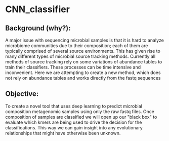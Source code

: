 # CNN_classifier
## Background (why?): 
  A major issue with sequencing microbial samples is that it is hard to analyze  microbiome communities due to their composition; each of them are typically comprised of several source environments. This has given rise to many different types of microbial source tracking methods. Currently all methods of source tracking rely on some variations of abundance tables to train their classifiers. These processes can be time intensive and inconvenient.  Here we are attempting to create a new method, which does not rely on abundance tables and works directly from the fastq sequences

## Objective: 
  To create a novel tool that uses  deep learning to predict microbial composition metagenomic samples using only the raw fastq files. Once composition of samples are classified we will open up our "black box" to evaluate which kmers are being used to drive the decision for the classifications. This way we can gain insight into any evolutionary relationships that might have otherwise been unknown.
